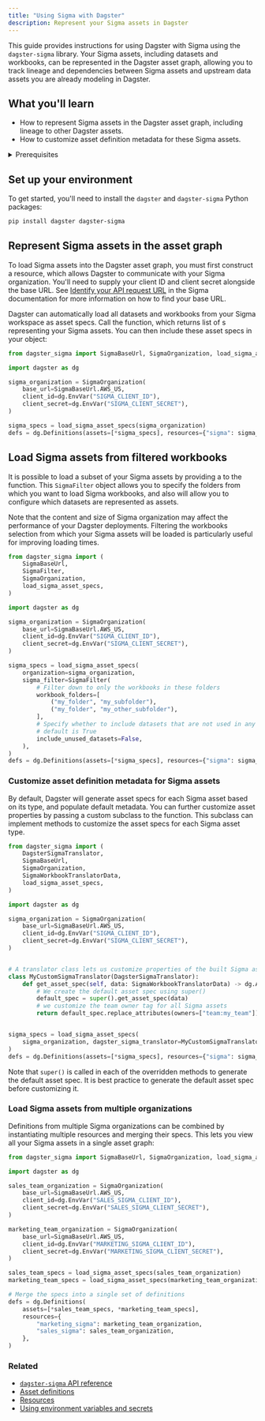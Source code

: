 ```yaml
---
title: "Using Sigma with Dagster"
description: Represent your Sigma assets in Dagster
---
```


<ExperimentalCallout />

This guide provides instructions for using Dagster with Sigma using the `dagster-sigma` library. Your Sigma assets, including datasets and workbooks, can be represented in the Dagster asset graph, allowing you to track lineage and dependencies between Sigma assets and upstream data assets you are already modeling in Dagster.

## What you'll learn

- How to represent Sigma assets in the Dagster asset graph, including lineage to other Dagster assets.
- How to customize asset definition metadata for these Sigma assets.

<details>
  <summary>Prerequisites</summary>

- The `dagster-sigma` library installed in your environment
- Familiarity with asset definitions and the Dagster asset graph
- Familiarity with Dagster resources
- Familiarity with Sigma concepts, like datasets and workbooks
- A Sigma organization
- A Sigma client ID and client secret. For more information, see [Generate API client credentials](https://help.sigmacomputing.com/reference/generate-client-credentials#generate-api-client-credentials) in the Sigma documentation.

</details>

## Set up your environment

To get started, you'll need to install the `dagster` and `dagster-sigma` Python packages:

```bash
pip install dagster dagster-sigma
```

## Represent Sigma assets in the asset graph

To load Sigma assets into the Dagster asset graph, you must first construct a <PyObject module="dagster_sigma" object="SigmaOrganization" /> resource, which allows Dagster to communicate with your Sigma organization. You'll need to supply your client ID and client secret alongside the base URL. See [Identify your API request URL](https://help.sigmacomputing.com/reference/get-started-sigma-api#identify-your-api-request-url) in the Sigma documentation for more information on how to find your base URL.

Dagster can automatically load all datasets and workbooks from your Sigma workspace as asset specs. Call the <PyObject module="dagster_sigma" method="load_sigma_asset_specs" /> function, which returns list of <PyObject section="assets" module="dagster" object="AssetSpec" />s representing your Sigma assets. You can then include these asset specs in your <PyObject section="definitions" module="dagster" object="Definitions" /> object:

```python file=/integrations/sigma/representing-sigma-assets.py
from dagster_sigma import SigmaBaseUrl, SigmaOrganization, load_sigma_asset_specs

import dagster as dg

sigma_organization = SigmaOrganization(
    base_url=SigmaBaseUrl.AWS_US,
    client_id=dg.EnvVar("SIGMA_CLIENT_ID"),
    client_secret=dg.EnvVar("SIGMA_CLIENT_SECRET"),
)

sigma_specs = load_sigma_asset_specs(sigma_organization)
defs = dg.Definitions(assets=[*sigma_specs], resources={"sigma": sigma_organization})
```

## Load Sigma assets from filtered workbooks

It is possible to load a subset of your Sigma assets by providing a <PyObject module="dagster_sigma" method="SigmaFilter" /> to the <PyObject module="dagster_sigma" method="load_sigma_asset_specs" /> function. This `SigmaFilter` object allows you to specify the folders from which you want to load Sigma workbooks, and also will allow you to configure which datasets are represented as assets.

Note that the content and size of Sigma organization may affect the performance of your Dagster deployments. Filtering the workbooks selection from which your Sigma assets will be loaded is particularly useful for improving loading times.

```python file=/integrations/sigma/filtering-sigma-assets.py
from dagster_sigma import (
    SigmaBaseUrl,
    SigmaFilter,
    SigmaOrganization,
    load_sigma_asset_specs,
)

import dagster as dg

sigma_organization = SigmaOrganization(
    base_url=SigmaBaseUrl.AWS_US,
    client_id=dg.EnvVar("SIGMA_CLIENT_ID"),
    client_secret=dg.EnvVar("SIGMA_CLIENT_SECRET"),
)

sigma_specs = load_sigma_asset_specs(
    organization=sigma_organization,
    sigma_filter=SigmaFilter(
        # Filter down to only the workbooks in these folders
        workbook_folders=[
            ("my_folder", "my_subfolder"),
            ("my_folder", "my_other_subfolder"),
        ],
        # Specify whether to include datasets that are not used in any workbooks
        # default is True
        include_unused_datasets=False,
    ),
)
defs = dg.Definitions(assets=[*sigma_specs], resources={"sigma": sigma_organization})
```

### Customize asset definition metadata for Sigma assets

By default, Dagster will generate asset specs for each Sigma asset based on its type, and populate default metadata. You can further customize asset properties by passing a custom <PyObject module="dagster_sigma" object="DagsterSigmaTranslator" /> subclass to the <PyObject module="dagster_sigma" method="load_sigma_asset_specs" /> function. This subclass can implement methods to customize the asset specs for each Sigma asset type.

```python file=/integrations/sigma/customize-sigma-asset-defs.py
from dagster_sigma import (
    DagsterSigmaTranslator,
    SigmaBaseUrl,
    SigmaOrganization,
    SigmaWorkbookTranslatorData,
    load_sigma_asset_specs,
)

import dagster as dg

sigma_organization = SigmaOrganization(
    base_url=SigmaBaseUrl.AWS_US,
    client_id=dg.EnvVar("SIGMA_CLIENT_ID"),
    client_secret=dg.EnvVar("SIGMA_CLIENT_SECRET"),
)


# A translator class lets us customize properties of the built Sigma assets, such as the owners or asset key
class MyCustomSigmaTranslator(DagsterSigmaTranslator):
    def get_asset_spec(self, data: SigmaWorkbookTranslatorData) -> dg.AssetSpec:
        # We create the default asset spec using super()
        default_spec = super().get_asset_spec(data)
        # we customize the team owner tag for all Sigma assets
        return default_spec.replace_attributes(owners=["team:my_team"])


sigma_specs = load_sigma_asset_specs(
    sigma_organization, dagster_sigma_translator=MyCustomSigmaTranslator()
)
defs = dg.Definitions(assets=[*sigma_specs], resources={"sigma": sigma_organization})
```

Note that `super()` is called in each of the overridden methods to generate the default asset spec. It is best practice to generate the default asset spec before customizing it.

### Load Sigma assets from multiple organizations

Definitions from multiple Sigma organizations can be combined by instantiating multiple <PyObject module="dagster_sigma" object="SigmaOrganization" /> resources and merging their specs. This lets you view all your Sigma assets in a single asset graph:

```python file=/integrations/sigma/multiple-sigma-organizations.py
from dagster_sigma import SigmaBaseUrl, SigmaOrganization, load_sigma_asset_specs

import dagster as dg

sales_team_organization = SigmaOrganization(
    base_url=SigmaBaseUrl.AWS_US,
    client_id=dg.EnvVar("SALES_SIGMA_CLIENT_ID"),
    client_secret=dg.EnvVar("SALES_SIGMA_CLIENT_SECRET"),
)

marketing_team_organization = SigmaOrganization(
    base_url=SigmaBaseUrl.AWS_US,
    client_id=dg.EnvVar("MARKETING_SIGMA_CLIENT_ID"),
    client_secret=dg.EnvVar("MARKETING_SIGMA_CLIENT_SECRET"),
)

sales_team_specs = load_sigma_asset_specs(sales_team_organization)
marketing_team_specs = load_sigma_asset_specs(marketing_team_organization)

# Merge the specs into a single set of definitions
defs = dg.Definitions(
    assets=[*sales_team_specs, *marketing_team_specs],
    resources={
        "marketing_sigma": marketing_team_organization,
        "sales_sigma": sales_team_organization,
    },
)
```

### Related

- [`dagster-sigma` API reference](/api/python-api/libraries/dagster-sigma)
- [Asset definitions](/guides/build/assets/defining-assets)
- [Resources](/guides/build/external-resources/)
- [Using environment variables and secrets](/guides/dagster/using-environment-variables-and-secrets)
